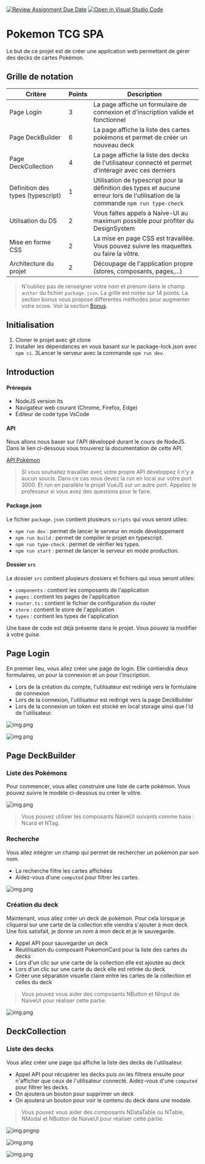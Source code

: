 [![Review Assignment Due Date](https://classroom.github.com/assets/deadline-readme-button-22041afd0340ce965d47ae6ef1cefeee28c7c493a6346c4f15d667ab976d596c.svg)](https://classroom.github.com/a/bKc0nNkg)
[![Open in Visual Studio Code](https://classroom.github.com/assets/open-in-vscode-2e0aaae1b6195c2367325f4f02e2d04e9abb55f0b24a779b69b11b9e10269abc.svg)](https://classroom.github.com/online_ide?assignment_repo_id=18576424&assignment_repo_type=AssignmentRepo)
# Pokemon TCG SPA

Le but de ce projet est de créer une application web permettant de gérer des decks de cartes Pokémon.

## Grille de notation

| Critère                           | Points | Description                                                                                                                       |
|-----------------------------------|--------|-----------------------------------------------------------------------------------------------------------------------------------|
| Page Login                        | 3      | La page affiche un formulaire de connexion et d'inscription valide et fonctionnel                                                 |
| Page DeckBuilder                  | 6      | La page affiche la liste des cartes pokémons et permet de créer un nouveau deck                                                   |
| Page DeckCollection               | 4      | La page affiche la liste des decks de l'utilisateur connecté et permet d'intéragir avec ces derniers                              |
| Définition des types (typescript) | 1      | Utilisation de typescript pour la définition des types et aucune erreur lors de l'utilisation de la commande `npm run type-check` |
| Utilisation du DS                 | 2      | Vous faîtes appels à Naive-UI au maximum possible pour profiter du DesignSystem                                                   
| Mise en forme CSS                 | 2      | La mise en page CSS est travaillée. Vous pouvez suivre les maquettes ou faire la vôtre.                                           |
| Architecture du projet            | 2      | Découpage de l'application propre (stores, composants, pages,...)                                                                 |

> N'oubliez pas de renseigner votre nom et prénom dans le champ `author` du fichier `package.json`.
> La grille est notée sur 14 points. La section bonus vous propose différentes méthodes pour augmenter votre score. Voir
> la section [Bonus](#bonus).

## Initialisation

1. Cloner le projet avec git clone
2. Installer les dépendances en vous basant sur le package-lock.json avec `npm ci`.
   3Lancer le serveur avec la commande `npm run dev`.

## Introduction

#### Prérequis

- NodeJS version lts
- Navigateur web courant (Chrome, Firefox, Edge)
- Éditeur de code type VsCode

#### API

Nous allons nous baser sur l'API développé durant le cours de NodeJS. Dans le lien ci-dessous vous trouverez la
documentation de cette API.

[API Pokémon](https://pokemon-api-seyrinian-production.up.railway.app/api-docs/)

> Si vous souhaitez travailler avec votre propre API développez il n'y a aucun soucis. Dans ce cas vous devez la run en
> local sur votre port 3000. Et run en parallèle le projet VueJS sur un autre port. Appelez le professeur si vous avez
> des
> questions pour le faire.

#### Package.json

Le fichier `package.json` contient plusieurs `scripts` qui vous seront utiles:

- `npm run dev` : permet de lancer le serveur en mode développement
- `npm run build` : permet de compiler le projet en typescript.
- `npm run type-check` : permet de vérifier les types.
- `npm run start` : permet de lancer le serveur en mode production.

#### Dossier `src`

Le dossier `src` contient plusieurs dossiers et fichiers qui vous seront utiles:

- `components` : contient les composants de l'application
- `pages` : contient les pages de l'application
- `router.ts` : contient le fichier de configuration du router
- `store` : contient le store de l'application
- `types` : contient les types de l'application

Une base de code est déjà présente dans le projet. Vous pouvez la modifier à votre guise.

## Page Login

En premier lieu, vous allez créer une page de login. Elle contiendra deux formulaires, un pour la connexion et un pour
l'inscription.

- Lors de la création du compte, l'utilisateur est redirigé vers le formulaire de connexion
- Lors de la connexion, l'utilisateur est redirigé vers la page DeckBuilder
- Lors de la connexion un token est stocké en local storage ainsi que l'id de l'utilisateur.

![img.png](public/images/register.png)

![img.png](public/images/login.png)

## Page DeckBuilder

### Liste des Pokémons

Pour commencer, vous allez construire une liste de carte pokémon. Vous pouvez suivre le modèle ci-dessous ou créer le
vôtre.

![img.png](public/images/card-list.png)

> Vous pouvez utiliser les composants NaiveUI suivants comme base : Ncard et NTag.

### Recherche

Vous allez intégrer un champ qui permet de rechercher un pokémon par son nom.

- La recherche filtre les cartes affichées
- Aidez-vous d'une `computed` pour filtrer les cartes.

![img.png](public/images/search.png)

### Création du deck

Maintenant, vous allez créer un deck de pokémon. Pour cela lorsque je cliquerai sur une carte de la collection elle
viendra s'ajouter à mon deck. Une fois satisfait, je donne un nom à mon deck et je le sauvegarde.

- Appel API pour sauvegarder un deck
- Réutilisation du composant PokemonCard pour la liste des cartes du decks
- Lors d'un clic sur une carte de la collection elle est ajoutée au deck
- Lors d'un clic sur une carte du deck elle est retirée du deck
- Créer une séparation visuelle claire entre les cartes de la collection et celles du deck

> Vous pouvez vous aider des composants NButton et NInput de NaiveUI pour réaliser cette partie.

![img.png](public/images/deck-builder.png)

## DeckCollection

### Liste des decks

Vous allez créer une page qui affiche la liste des decks de l'utilisateur.

- Appel API pour récupérer les decks puis on les filtrera ensuite pour n'afficher que ceux de l'utilisateur connecté.
  Aidez-vous d'une `computed` pour filtrer les decks.
- On ajoutera un bouton pour supprimer un deck
- On ajoutera un bouton pour voir le contenu du deck dans une modale.

> Vous pouvez vous aider des composants NDataTable ou NTable, NModal et NButton de NaiveUI pour réaliser cette partie.

![img.png](public/images/deck-table.png)np

![img.png](public/images/delete-deck.png)

![img.png](public/images/modal-deck-content.png)
